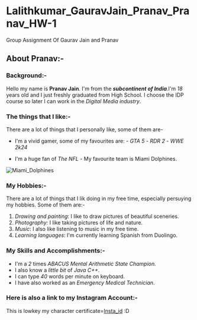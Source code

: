 # Lalithkumar_GauravJain_Pranav_Pranav_HW-1
Group Assignment Of Gaurav Jain and Pranav

## About Pranav:-

### Background:-
Hello my name is __Pranav Jain__. I'm from the ___subcontinent of India___.I'm _18_ years old and I just freshly graduated from High School. I choose the IDP course so later I can work in the _Digital Media industry_.

### The things that I like:-
There are a lot of things that I personally like, some of them are-

- I'm a vivid gamer, some of my favourites are:
      - _GTA 5_
      - _RDR 2_
      - _WWE 2k24_

- I'm a huge fan of _The NFL_
       - My favourite team is Miami Dolphines.

![Miami_Dolphines](https://static.clubs.nfl.com/image/upload/t_editorial_landscape_mobile/f_auto/dolphins/ruk446jpezddlqalb2zx.jpg)

### My Hobbies:-
There are a lot of things that I lik doing in my free time, especially persuying my hobbies. Some of them are:-

1. _Drawing and painting_: I like to draw pictures of beautiful sceneries.
2. _Photography:_ I like taking pictures of life and nature.
3. _Music_: I also like listening to music in my free time.
4. _Learning languages_: I'm currently learning Spanish from Duolingo.

### My Skills and Accomplishments:-

- I'm a *2* times *ABACUS Mental Arithmetic State Champion.*
- I also know a *little bit* of _Java C++_.
- I can type _40_ words per minute on keyboard.
- I have also worked as an _Emergency Medical Technician_.

### Here is also a link to my Instagram Account:-

This is lowkey my character certificate=[Insta_id](https://www.instagram.com/notpranavjain?igsh=cHg1aTRydGF2Mmow)
:D
